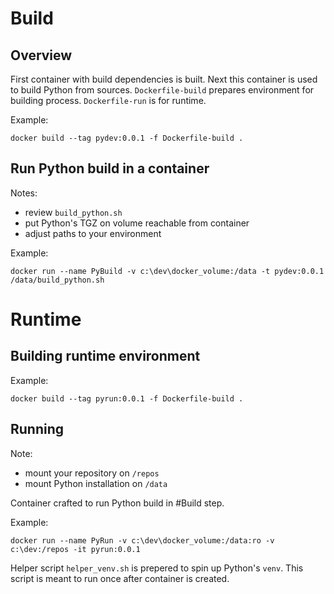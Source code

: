 # Build


## Overview

First container with build dependencies is built.
Next this container is used to build Python from sources.
`Dockerfile-build` prepares environment for building process. `Dockerfile-run` is for runtime.

Example:
```
docker build --tag pydev:0.0.1 -f Dockerfile-build .
```


## Run Python build in a container

Notes:
 * review `build_python.sh`
 * put Python's TGZ on volume reachable from container
 * adjust paths to your environment

Example:
```
docker run --name PyBuild -v c:\dev\docker_volume:/data -t pydev:0.0.1 /data/build_python.sh
```


# Runtime

## Building runtime environment
Example:
```
docker build --tag pyrun:0.0.1 -f Dockerfile-build .
```

## Running

Note:
* mount your repository on `/repos`
* mount Python installation on `/data`

Container crafted to run Python build in #Build step.

Example:

```
docker run --name PyRun -v c:\dev\docker_volume:/data:ro -v c:\dev:/repos -it pyrun:0.0.1
```

Helper script `helper_venv.sh` is prepered to spin up Python's `venv`. This script is meant to run once after container is created.